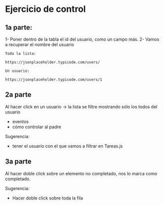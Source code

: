 # Ejercicio de control

## 1a parte:

1- Poner dentro de la tabla el id del usuario, como un campo más.
2- Vamos a recuperar el nombre del usuario

```
Toda la lista:

https://jsonplaceholder.typicode.com/users/

Un usuario:

https://jsonplaceholder.typicode.com/users/1
```

## 2a parte

Al hacer click en un usuario -> la lista se filtre mostrando sólo los todos del usuario

- eventos
- cómo controlar al padre

Sugerencia: 
- tener el usuario con el que vamos a filtrar en Tareas.js

## 3a parte

Al hacer doble click sobre un elemento no completado, nos lo marca como completado.

Sugerencia:
- Hacer doble click sobre toda la fila

